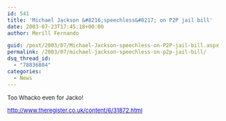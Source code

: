 ```yaml
---
id: 541
title: 'Michael Jackson &#8216;speechless&#8217; on P2P jail bill'
date: 2003-07-23T17:45:18+00:00
author: Merill Fernando

guid: /post/2003/07/Michael-Jackson-speechless-on-P2P-jail-bill.aspx
permalink: /2003/07/michael-jackson-speechless-on-p2p-jail-bill/
dsq_thread_id:
  - "78836884"
categories:
  - News
---
```

<body xmlns="http://www.w3.org/1999/xhtml">
    <font size="2"> 
    <p>
        Too Whacko even for Jacko!
    </p>
    <p>
    </p></font><a href="http://www.theregister.co.uk/content/6/31872.html"><u><font color="#0000ff" size="2">http://www.theregister.co.uk/content/6/31872.html
    </font></u></a>
</body>